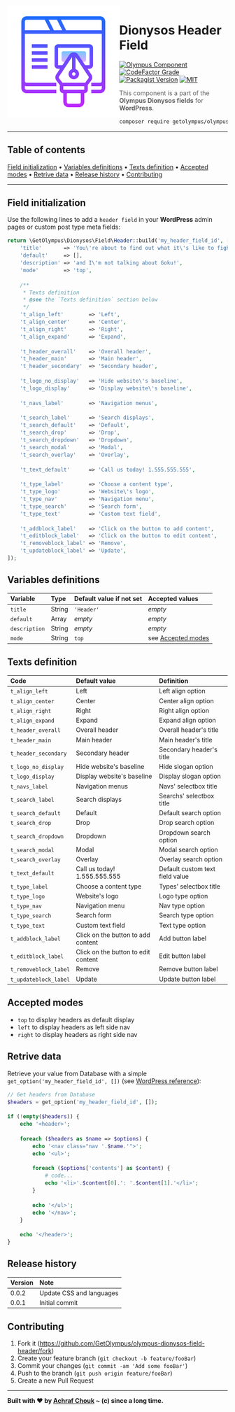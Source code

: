 <img src="https://github.com/GetOlympus/olympus-dionysos-field-header/blob/master/assets/field-header.png" align="left" />

# Dionysos Header Field

[![Olympus Component][olympus-image]][olympus-url]
[![CodeFactor Grade][codefactor-image]][codefactor-url]
[![Packagist Version][packagist-image]][packagist-url]
[![MIT][license-image]][license-blob]

> This component is a part of the **Olympus Dionysos fields** for **WordPress**.

```sh
composer require getolympus/olympus-dionysos-field-header
```

---

## Table of contents

[Field initialization](#field-initialization) • [Variables definitions](#variables-definitions) • [Texts definition](#texts-definition) • [Accepted modes](#accepted-modes) • [Retrive data](#retrive-data) • [Release history](#release-history) • [Contributing](#contributing)

---

## Field initialization

Use the following lines to add a `header field` in your **WordPress** admin pages or custom post type meta fields:

```php
return \GetOlympus\Dionysos\Field\Header::build('my_header_field_id', [
    'title'       => 'You\'re about to find out what it\'s like to fight a real Super Saiyan...',
    'default'     => [],
    'description' => 'and I\'m not talking about Goku!',
    'mode'        => 'top',

    /**
     * Texts definition
     * @see the `Texts definition` section below
     */
    't_align_left'        => 'Left',
    't_align_center'      => 'Center',
    't_align_right'       => 'Right',
    't_align_expand'      => 'Expand',

    't_header_overall'    => 'Overall header',
    't_header_main'       => 'Main header',
    't_header_secondary'  => 'Secondary header',

    't_logo_no_display'   => 'Hide website\'s baseline',
    't_logo_display'      => 'Display website\'s baseline',

    't_navs_label'        => 'Navigation menus',

    't_search_label'      => 'Search displays',
    't_search_default'    => 'Default',
    't_search_drop'       => 'Drop',
    't_search_dropdown'   => 'Dropdown',
    't_search_modal'      => 'Modal',
    't_search_overlay'    => 'Overlay',

    't_text_default'      => 'Call us today! 1.555.555.555',

    't_type_label'        => 'Choose a content type',
    't_type_logo'         => 'Website\'s logo',
    't_type_nav'          => 'Navigation menu',
    't_type_search'       => 'Search form',
    't_type_text'         => 'Custom text field',

    't_addblock_label'    => 'Click on the button to add content',
    't_editblock_label'   => 'Click on the button to edit content',
    't_removeblock_label' => 'Remove',
    't_updateblock_label' => 'Update',
]);
```

## Variables definitions

| Variable      | Type    | Default value if not set | Accepted values |
| :------------ | :------ | :----------------------- | :-------------- |
| `title`       | String  | `'Header'` | *empty* |
| `default`     | Array   | *empty* | *empty* |
| `description` | String  | *empty* | *empty* |
| `mode`        | String  | `top` | see [Accepted modes](#accepted-modes) |

## Texts definition

| Code | Default value | Definition |
| :--- | :------------ | :--------- |
| `t_align_left` | Left | Left align option |
| `t_align_center` | Center | Center align option |
| `t_align_right` | Right | Right align option |
| `t_align_expand` | Expand | Expand align option |
| `t_header_overall` | Overall header | Overall header's title |
| `t_header_main` | Main header | Main header's title |
| `t_header_secondary` | Secondary header | Secondary header's title |
| `t_logo_no_display` | Hide website's baseline | Hide slogan option |
| `t_logo_display` | Display website's baseline | Display slogan option |
| `t_navs_label` | Navigation menus | Navs' selectbox title |
| `t_search_label` | Search displays | Searchs' selectbox title |
| `t_search_default` | Default | Default search option |
| `t_search_drop` | Drop | Drop search option |
| `t_search_dropdown` | Dropdown | Dropdown search option |
| `t_search_modal` | Modal | Modal search option |
| `t_search_overlay` | Overlay | Overlay search option |
| `t_text_default` | Call us today! 1.555.555.555 | Default custom text field value |
| `t_type_label` | Choose a content type | Types' selectbox title |
| `t_type_logo` | Website's logo | Logo type option |
| `t_type_nav` | Navigation menu | Nav type option |
| `t_type_search` | Search form | Search type option |
| `t_type_text` | Custom text field | Text type option |
| `t_addblock_label` | Click on the button to add content | Add button label |
| `t_editblock_label` | Click on the button to edit content | Edit button label |
| `t_removeblock_label` | Remove | Remove button label |
| `t_updateblock_label` | Update | Update button label |

## Accepted modes

* `top` to display headers as default display
* `left` to display headers as left side nav
* `right` to display headers as right side nav

## Retrive data

Retrieve your value from Database with a simple `get_option('my_header_field_id', [])` (see [WordPress reference][getoption-url]):

```php
// Get headers from Database
$headers = get_option('my_header_field_id', []);

if (!empty($headers)) {
    echo '<header>';

    foreach ($headers as $name => $options) {
        echo '<nav class="nav '.$name.'">';
        echo '<ul>';

        foreach ($options['contents'] as $content) {
            # code...
            echo '<li>'.$content[0].': '.$content[1].'</li>';
        }

        echo '</ul>';
        echo '</nav>';
    }

    echo '</header>';
}
```

## Release history

| Version | Note |
| :------ | :--- |
| 0.0.2   | Update CSS and languages |
| 0.0.1   | Initial commit |

## Contributing

1. Fork it (<https://github.com/GetOlympus/olympus-dionysos-field-header/fork>)
2. Create your feature branch (`git checkout -b feature/fooBar`)
3. Commit your changes (`git commit -am 'Add some fooBar'`)
4. Push to the branch (`git push origin feature/fooBar`)
5. Create a new Pull Request

---

**Built with ♥ by [Achraf Chouk](https://github.com/crewstyle "Achraf Chouk") ~ (c) since a long time.**

<!-- links & imgs dfn's -->
[olympus-image]: https://img.shields.io/badge/for-Olympus-44cc11.svg?style=flat-square
[olympus-url]: https://github.com/GetOlympus
[codefactor-image]: https://www.codefactor.io/repository/github/GetOlympus/olympus-dionysos-field-header/badge?style=flat-square
[codefactor-url]: https://www.codefactor.io/repository/github/getolympus/olympus-dionysos-field-header
[getoption-url]: https://developer.wordpress.org/reference/functions/get_option/
[license-blob]: https://github.com/GetOlympus/olympus-dionysos-field-header/blob/master/LICENSE
[license-image]: https://img.shields.io/badge/license-MIT_License-blue.svg?style=flat-square
[packagist-image]: https://img.shields.io/packagist/v/getolympus/olympus-dionysos-field-header.svg?style=flat-square
[packagist-url]: https://packagist.org/packages/getolympus/olympus-dionysos-field-header
